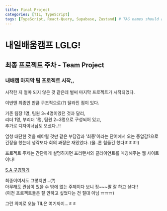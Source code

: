 ```yaml
---
title: Final Project
categories: [TIL, TypeScript]
tags: [TypeScript, React-Query, Supabase, Zustand] # TAG names should always be lowercase
---
```


# 내일배움캠프 LGLG!

## 최종 프로젝트 주차 - Team Project

### 내배캠 마지막 팀 프로젝트 시작,,

시작한 지 얼마 되지 않은 것 같은데 벌써 마지막 프로젝트가 시작되었다.

이번엔 최종인 만큼 구조적으로(?) 달라진 점이 있다.

기존 팀장 1명, 팀원 3~4명이였던 것과 달리,<br>
리더 1명, 부리더 1명, 팀원 2~3명으로 구성되어 있고,<br>
추가로 디자이너님도 오셨다..!!

엄청 대단한 것을 해야될 것만 같은 부담감과 '최종'이라는 단어에서 오는 중압감?으로 긴장을 했는데 생각보다 회의 과정은 재밌었다. (물..론 힘들긴 했다ㅎㅎㅎ!)

프로젝트 주제는 간단하게 설명하자면 프리랜서와 클라이언트를 매칭해주는 웹 사이트이다!

[S.A 구경하기](https://www.notion.so/86dbcf1f59274d9eaf2c5247cb73644a)

최종이여서도 그렇지만...(?)<br>
아무래도 관심이 있을 수 밖에 없는 주제이다 보니 정~~~말 잘 하고 싶다!!<br>
(이전 프로젝트들은 잘 안하고 싶었다는 건 절대 아님 ㅠㅠㅠ)

그런 의미로 오늘 TIL은 여기까지...ㅎㅎ